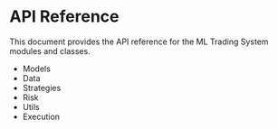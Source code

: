 # API Reference

This document provides the API reference for the ML Trading System modules and classes.

- Models
- Data
- Strategies
- Risk
- Utils
- Execution
